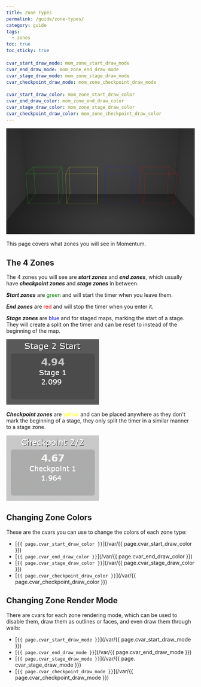 ```yaml
---
title: Zone Types
permalink: /guide/zone-types/
category: guide
tags:
  - zones
toc: true
toc_sticky: true

cvar_start_draw_mode: mom_zone_start_draw_mode
cvar_end_draw_mode: mom_zone_end_draw_mode
cvar_stage_draw_mode: mom_zone_stage_draw_mode
cvar_checkpoint_draw_mode: mom_zone_checkpoint_draw_mode

cvar_start_draw_color: mom_zone_start_draw_color
cvar_end_draw_color: mom_zone_end_draw_color
cvar_stage_draw_color: mom_zone_stage_draw_color
cvar_checkpoint_draw_color: mom_zone_checkpoint_draw_color
---
```

![Zone Guide](/assets/images/guide_headers/guide_zone_colours.jpg)

This page covers what zones you will see in Momentum.
## The 4 Zones
The 4 zones you will see are ***start zones*** and ***end zones***, which usually have ***checkpoint zones*** and ***stage zones*** in between.

***Start zones*** are <span style="color:green">green</span> and will start the timer when you leave them.  

***End zones*** are <span style="color:red">red</span> and will stop the timer when you enter it.  

***Stage zones*** are <span style="color:blue">blue</span> and for staged maps, marking the start of a stage.
They will create a split on the timer and can be reset to instead of the beginning of the map.  

![Stage Timer](/assets/images/zone_type_guide/stage_timer.png)

***Checkpoint zones*** are <span style="color:yellow">yellow</span> and can be placed anywhere as they don't mark the beginning of a stage, they only split the timer in a similar manner to a stage zone.

![Checkpoint Timer](/assets/images/zone_type_guide/checkpoint_timer.png)

## Changing Zone Colors
These are the cvars you can use to change the colors of each zone type:  

 * [`{{ page.cvar_start_draw_color }}`](/var/{{ page.cvar_start_draw_color }})
 * [`{{ page.cvar_end_draw_color }}`](/var/{{ page.cvar_end_draw_color }})
 * [`{{ page.cvar_stage_draw_color }}`](/var/{{ page.cvar_stage_draw_color }})
 * [`{{ page.cvar_checkpoint_draw_color }}`](/var/{{ page.cvar_checkpoint_draw_color }})

## Changing Zone Render Mode
There are cvars for each zone rendering mode, which can be used to disable them, draw them as outlines or faces, and even draw them through walls:  

 * [`{{ page.cvar_start_draw_mode }}`](/var/{{ page.cvar_start_draw_mode }})
 * [`{{ page.cvar_end_draw_mode }}`](/var/{{ page.cvar_end_draw_mode }})
 * [`{{ page.cvar_stage_draw_mode }}`](/var/{{ page. cvar_stage_draw_mode }})
 * [`{{ page.cvar_checkpoint_draw_mode }}`](/var/{{ page.cvar_checkpoint_draw_mode }})

